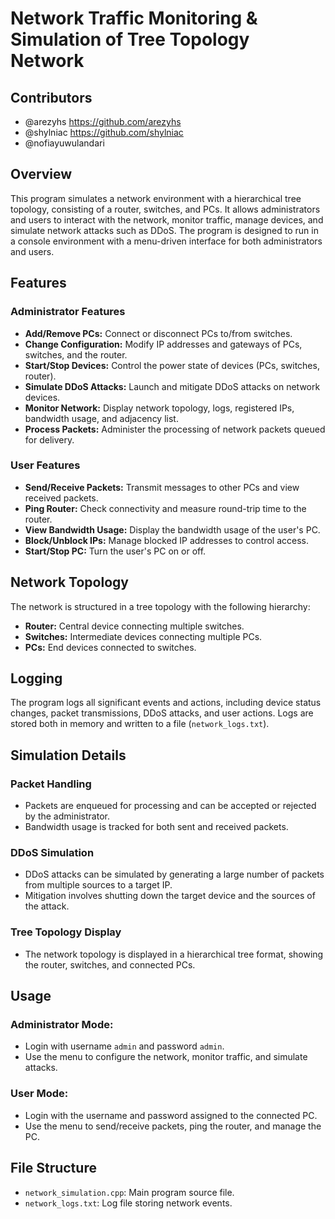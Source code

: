 # Network Traffic Monitoring & Simulation of Tree Topology Network

## Contributors
- @arezyhs https://github.com/arezyhs
- @shylniac https://github.com/shylniac
- @nofiayuwulandari

## Overview
This program simulates a network environment with a hierarchical tree topology, consisting of a router, switches, and PCs. It allows administrators and users to interact with the network, monitor traffic, manage devices, and simulate network attacks such as DDoS. The program is designed to run in a console environment with a menu-driven interface for both administrators and users.

## Features

### Administrator Features
- **Add/Remove PCs:** Connect or disconnect PCs to/from switches.
- **Change Configuration:** Modify IP addresses and gateways of PCs, switches, and the router.
- **Start/Stop Devices:** Control the power state of devices (PCs, switches, router).
- **Simulate DDoS Attacks:** Launch and mitigate DDoS attacks on network devices.
- **Monitor Network:** Display network topology, logs, registered IPs, bandwidth usage, and adjacency list.
- **Process Packets:** Administer the processing of network packets queued for delivery.

### User Features
- **Send/Receive Packets:** Transmit messages to other PCs and view received packets.
- **Ping Router:** Check connectivity and measure round-trip time to the router.
- **View Bandwidth Usage:** Display the bandwidth usage of the user's PC.
- **Block/Unblock IPs:** Manage blocked IP addresses to control access.
- **Start/Stop PC:** Turn the user's PC on or off.

## Network Topology

The network is structured in a tree topology with the following hierarchy:
- **Router:** Central device connecting multiple switches.
- **Switches:** Intermediate devices connecting multiple PCs.
- **PCs:** End devices connected to switches.

## Logging

The program logs all significant events and actions, including device status changes, packet transmissions, DDoS attacks, and user actions. Logs are stored both in memory and written to a file (`network_logs.txt`).

## Simulation Details

### Packet Handling
- Packets are enqueued for processing and can be accepted or rejected by the administrator.
- Bandwidth usage is tracked for both sent and received packets.

### DDoS Simulation
- DDoS attacks can be simulated by generating a large number of packets from multiple sources to a target IP.
- Mitigation involves shutting down the target device and the sources of the attack.

### Tree Topology Display
- The network topology is displayed in a hierarchical tree format, showing the router, switches, and connected PCs.
## Usage

### Administrator Mode:
- Login with username `admin` and password `admin`.
- Use the menu to configure the network, monitor traffic, and simulate attacks.

### User Mode:
- Login with the username and password assigned to the connected PC.
- Use the menu to send/receive packets, ping the router, and manage the PC.

## File Structure
- `network_simulation.cpp`: Main program source file.
- `network_logs.txt`: Log file storing network events.
